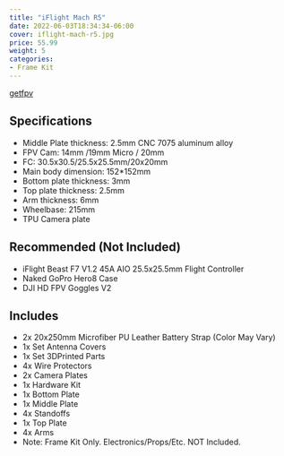 ```yaml
---
title: "iFlight Mach R5"
date: 2022-06-03T18:34:34-06:00
cover: iflight-mach-r5.jpg
price: 55.99
weight: 5
categories:
- Frame Kit
---
```


[getfpv](https://www.getfpv.com/drone-brands/iflight/iflight-mach-r5-5-racing-carbon-fiber-frame-kit.html)

## Specifications

- Middle Plate thickness: 2.5mm CNC 7075 aluminum alloy
- FPV Cam: 14mm /19mm Micro / 20mm
- FC: 30.5x30.5/25.5x25.5mm/20x20mm
- Main body dimension: 152*152mm
- Bottom plate thickness: 3mm
- Top plate thickness: 2.5mm
- Arm thickness: 6mm
- Wheelbase: 215mm
- TPU Camera plate

## Recommended (Not Included)

- iFlight Beast F7 V1.2 45A AIO 25.5x25.5mm Flight Controller
- Naked GoPro Hero8 Case
- DJI HD FPV Goggles V2

## Includes

- 2x 20x250mm Microfiber PU Leather Battery Strap (Color May Vary)
- 1x Set Antenna Covers
- 1x Set 3DPrinted Parts
- 4x Wire Protectors
- 2x Camera Plates
- 1x Hardware Kit
- 1x Bottom Plate
- 1x Middle Plate
- 4x Standoffs
- 1x Top Plate
- 4x Arms
- Note: Frame Kit Only. Electronics/Props/Etc. NOT Included.

